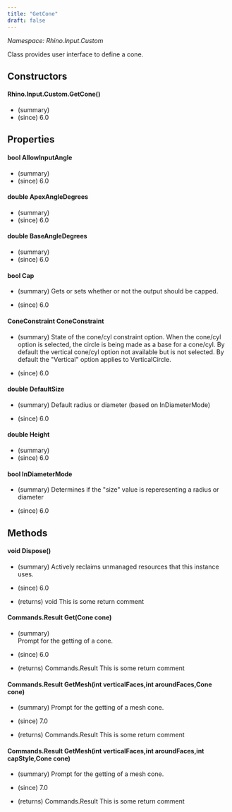 ```yaml
---
title: "GetCone"
draft: false
---
```


*Namespace: Rhino.Input.Custom*

   Class provides user interface to define a cone.
   
## Constructors
#### Rhino.Input.Custom.GetCone()
- (summary) 
- (since) 6.0
## Properties
#### bool AllowInputAngle
- (summary) 
- (since) 6.0
#### double ApexAngleDegrees
- (summary) 
- (since) 6.0
#### double BaseAngleDegrees
- (summary) 
- (since) 6.0
#### bool Cap
- (summary) 
     Gets or sets whether or not the output should be capped.
     
- (since) 6.0
#### ConeConstraint ConeConstraint
- (summary) 
     State of the cone/cyl constraint option. When the cone/cyl option is
     selected, the circle is being made as a base for a cone/cyl.
     By default the vertical cone/cyl option not available but is not
     selected.  By default the "Vertical" option applies to VerticalCircle.
     
- (since) 6.0
#### double DefaultSize
- (summary) 
     Default radius or diameter (based on InDiameterMode)
     
- (since) 6.0
#### double Height
- (summary) 
- (since) 6.0
#### bool InDiameterMode
- (summary) 
     Determines if the "size" value is reperesenting a radius or diameter
     
- (since) 6.0
## Methods
#### void Dispose()
- (summary) 
     Actively reclaims unmanaged resources that this instance uses.
     
- (since) 6.0
- (returns) void This is some return comment
#### Commands.Result Get(Cone cone)
- (summary)  
     Prompt for the getting of a cone. 
     
- (since) 6.0
- (returns) Commands.Result This is some return comment
#### Commands.Result GetMesh(int verticalFaces,int aroundFaces,Cone cone)
- (summary) 
     Prompt for the getting of a mesh cone.
     
- (since) 7.0
- (returns) Commands.Result This is some return comment
#### Commands.Result GetMesh(int verticalFaces,int aroundFaces,int capStyle,Cone cone)
- (summary) 
     Prompt for the getting of a mesh cone.
     
- (since) 7.0
- (returns) Commands.Result This is some return comment
